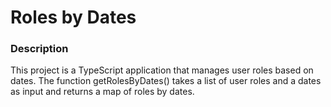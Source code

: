 # Roles by Dates

### Description

This project is a TypeScript application that manages user roles based on dates. The function getRolesByDates() takes a list of user roles and a dates as input and returns a map of roles by dates.
